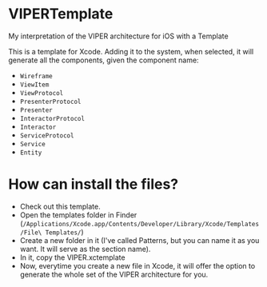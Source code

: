# VIPERTemplate
My interpretation of the VIPER architecture for iOS with a Template

This is a template for Xcode. Adding it to the system, when selected, it will generate all the components, given the component name:
- `Wireframe`
- `ViewItem`
- `ViewProtocol`
- `PresenterProtocol`
- `Presenter`
- `InteractorProtocol`
- `Interactor`
- `ServiceProtocol`
- `Service`
- `Entity`

# How can install the files?

- Check out this template.
- Open the templates folder in Finder (`/Applications/Xcode.app/Contents/Developer/Library/Xcode/Templates/File\ Templates/`)
- Create a new folder in it (I've called Patterns, but you can name it as you want. It will serve as the section name).
- In it, copy the VIPER.xctemplate
- Now, everytime you create a new file in Xcode, it will offer the option to generate the whole set of the VIPER architecture for you.
